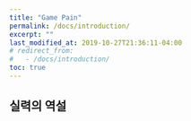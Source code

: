 ```yaml
---
title: "Game Pain"
permalink: /docs/introduction/
excerpt: ""
last_modified_at: 2019-10-27T21:36:11-04:00
# redirect_from:
#   - /docs/introduction/
toc: true
---
```


## 실력의 역설